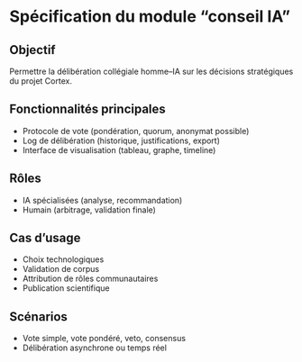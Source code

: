 # Spécification du module “conseil IA”

## Objectif
Permettre la délibération collégiale homme–IA sur les décisions stratégiques du projet Cortex.

## Fonctionnalités principales
- Protocole de vote (pondération, quorum, anonymat possible)
- Log de délibération (historique, justifications, export)
- Interface de visualisation (tableau, graphe, timeline)

## Rôles
- IA spécialisées (analyse, recommandation)
- Humain (arbitrage, validation finale)

## Cas d’usage
- Choix technologiques
- Validation de corpus
- Attribution de rôles communautaires
- Publication scientifique

## Scénarios
- Vote simple, vote pondéré, veto, consensus
- Délibération asynchrone ou temps réel
